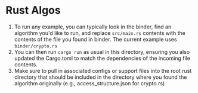 # Rust Algos
1. To run any example, you can typically look in the binder, find an algorithm you'd like to run, and replace ```src/main.rs``` contents with the contents of the file you found in binder. The current example uses ```binder/crypto.rs```
2. You can then run ```cargo run``` as usual in this directory, ensuring you also updated the Cargo.toml to match the dependencies of the incoming file contents.
3. Make sure to pull in associated configs or support files into the root rust directory that should be included in the directory where you found the algorithm originally (e.g., access_structure.json for crypto.rs)